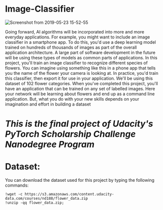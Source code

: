 # Image-Classifier
![Screenshot from 2019-05-23 15-52-55](https://user-images.githubusercontent.com/29728855/58252107-f15af000-7d82-11e9-867b-e2f15b6bd989.png)

Going forward, AI algorithms will be incorporated into more and more everyday applications. For example, 
you might want to include an image classifier in a smartphone app. To do this, you'd use a deep learning 
model trained on hundreds of thousands of images as part of the overall application architecture. 
A large part of software development in the future will be using these types of models as common parts of applications.
In this project, you'll train an image classifier to recognize different species of flowers.
You can imagine using something like this in a phone app that tells you the name of the flower your camera is looking at. 
In practice, you'd train this classifier, then export it for use in your application. We'll be using this dataset of 102 flower categories.
When you've completed this project, you'll have an application that can be trained on any set of labelled images.
Here your network will be learning about flowers and end up as a command line application. But, what you do with your new skills depends on your imagination and effort in building a dataset


 # _This is the final project of Udacity's PyTorch Scholarship Challenge Nanodegree Program_
# Dataset:
You can download the dataset used for this project by typing the following commands:

```
!wget -c https://s3.amazonaws.com/content.udacity-data.com/courses/nd188/flower_data.zip
!unzip -qq flower_data.zip;
```
